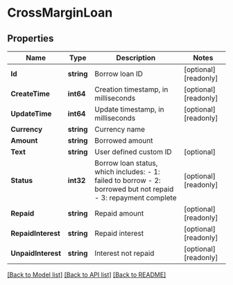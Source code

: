 # CrossMarginLoan

## Properties

Name | Type | Description | Notes
------------ | ------------- | ------------- | -------------
**Id** | **string** | Borrow loan ID | [optional] [readonly] 
**CreateTime** | **int64** | Creation timestamp, in milliseconds | [optional] [readonly] 
**UpdateTime** | **int64** | Update timestamp, in milliseconds | [optional] [readonly] 
**Currency** | **string** | Currency name | 
**Amount** | **string** | Borrowed amount | 
**Text** | **string** | User defined custom ID | [optional] 
**Status** | **int32** | Borrow loan status, which includes:  - 1: failed to borrow - 2: borrowed but not repaid - 3: repayment complete | [optional] [readonly] 
**Repaid** | **string** | Repaid amount | [optional] [readonly] 
**RepaidInterest** | **string** | Repaid interest | [optional] [readonly] 
**UnpaidInterest** | **string** | Interest not repaid | [optional] [readonly] 

[[Back to Model list]](../README.md#documentation-for-models) [[Back to API list]](../README.md#documentation-for-api-endpoints) [[Back to README]](../README.md)



